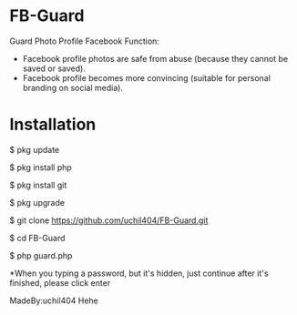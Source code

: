 # FB-Guard
Guard Photo Profile Facebook
Function:
* Facebook profile photos are safe from abuse (because they cannot be saved or saved).
* Facebook profile becomes more convincing (suitable for personal branding on social media).
# Installation
$ pkg update

$ pkg install php

$ pkg install git

$ pkg upgrade

$ git clone https://github.com/uchil404/FB-Guard.git

$ cd FB-Guard

$ php guard.php

*When you typing a password, but it's hidden, just continue after it's finished, please click enter

MadeBy:uchil404 Hehe
 
